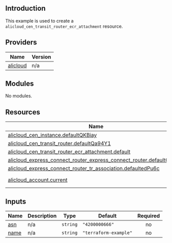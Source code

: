 ## Introduction

This example is used to create a `alicloud_cen_transit_router_ecr_attachment` resource.

<!-- BEGIN_TF_DOCS -->
## Providers

| Name | Version |
|------|---------|
| <a name="provider_alicloud"></a> [alicloud](#provider\_alicloud) | n/a |

## Modules

No modules.

## Resources

| Name | Type |
|------|------|
| [alicloud_cen_instance.defaultQKBiay](https://registry.terraform.io/providers/aliyun/alicloud/latest/docs/resources/cen_instance) | resource |
| [alicloud_cen_transit_router.defaultQa94Y1](https://registry.terraform.io/providers/aliyun/alicloud/latest/docs/resources/cen_transit_router) | resource |
| [alicloud_cen_transit_router_ecr_attachment.default](https://registry.terraform.io/providers/aliyun/alicloud/latest/docs/resources/cen_transit_router_ecr_attachment) | resource |
| [alicloud_express_connect_router_express_connect_router.defaultO8Hcfx](https://registry.terraform.io/providers/aliyun/alicloud/latest/docs/resources/express_connect_router_express_connect_router) | resource |
| [alicloud_express_connect_router_tr_association.defaultedPu6c](https://registry.terraform.io/providers/aliyun/alicloud/latest/docs/resources/express_connect_router_tr_association) | resource |
| [alicloud_account.current](https://registry.terraform.io/providers/aliyun/alicloud/latest/docs/data-sources/account) | data source |

## Inputs

| Name | Description | Type | Default | Required |
|------|-------------|------|---------|:--------:|
| <a name="input_asn"></a> [asn](#input\_asn) | n/a | `string` | `"4200000666"` | no |
| <a name="input_name"></a> [name](#input\_name) | n/a | `string` | `"terraform-example"` | no |
<!-- END_TF_DOCS -->
